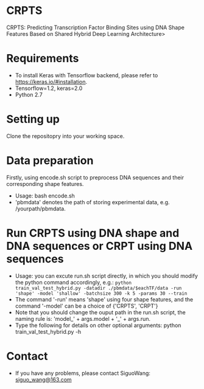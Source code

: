   # CRPTS
CRPTS: Predicting Transcription Factor Binding Sites using DNA Shape Features Based on Shared Hybrid Deep Learning Architecture>
  # Requirements
  * To install Keras with Tensorflow backend, please refer to https://keras.io/#installation.
  * Tensorflow=1.2, keras=2.0
  * Python 2.7
  	
# Setting up
   Clone the repositopry into your working space.
# Data preparation
 Firstly, using encode.sh script to preprocess DNA sequences and their corresponding shape features.
   * Usage: bash encode.sh <pbmdata>
   * 'pbmdata' denotes the path of storing experimental data, e.g. /yourpath/pbmdata.
# Run CRPTS using DNA shape and DNA sequences or CRPT using DNA sequences
   * Usage: you can excute run.sh script directly, in which you should modify the python command accordingly, e.g.: 
    ```python train_val_test_hybrid.py -datadir ./pbmdata/$eachTF/data -run 'shape' -model 'shallow' -batchsize 300 -k 5 -params 30 --train```
   * The command '-run' means 'shape' using four shape features, and the command '-model' can be a choice of {'CRPTS', 'CRPT'}
   * Note that you should change the ouput path in the run.sh script, the naming rule is: 'model_' + args.model + '_' + args.run.
* Type the following for details on other optional arguments: 
    python train_val_test_hybrid.py -h
 # Contact
 * If you have any problems, please contact SiguoWang: siguo_wang@163.com
